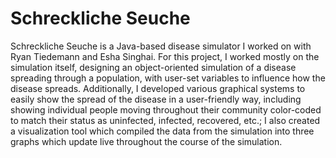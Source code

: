 # Schreckliche Seuche

Schreckliche Seuche is a Java-based disease simulator I worked on with Ryan Tiedemann and Esha Singhai. For this project, I worked mostly on the simulation itself, designing an object-oriented simulation of a disease spreading through a population, with user-set variables to influence how the disease spreads. Additionally, I developed various graphical systems to easily show the spread of the disease in a user-friendly way, including showing individual people moving throughout their community color-coded to match their status as uninfected, infected, recovered, etc.; I also created a visualization tool which compiled the data from the simulation into three graphs which update live throughout the course of the simulation.
